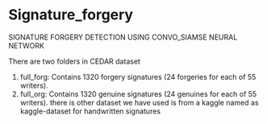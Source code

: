 # Signature_forgery
SIGNATURE FORGERY DETECTION USING CONVO_SIAMSE NEURAL NETWORK

There are two folders in CEDAR dataset 

1. full_forg: Contains 1320 forgery signatures (24 forgeries for each of 55 writers).
2. full_org: Contains 1320 genuine signatures (24 genuines for each of 55 writers). 
 there is other dataset we have used is from a kaggle named as  kaggle-dataset for handwritten signatures
 
